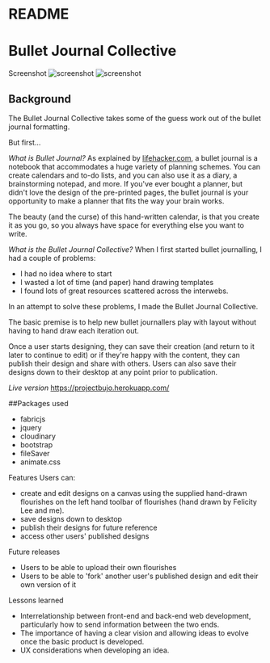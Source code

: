 # README

# Bullet Journal Collective
Screenshot
![screenshot](http://res.cloudinary.com/michelleerica/image/upload/v1502081660/bujocohome_kwjlwd.png)
![screenshot](http://res.cloudinary.com/michelleerica/image/upload/v1502081660/bujoco_feojgv.png)

## Background
The Bullet Journal Collective takes some of the guess work out of the bullet journal formatting.

But first...

*What is Bullet Journal?*
As explained by [lifehacker.com](https://www.lifehacker.com.au/2016/09/the-bullet-journal-minus-the-hype-is-actually-a-really-good-planner/),
a bullet journal is a notebook that accommodates a huge variety of planning schemes. You can create calendars and to-do lists, and you can also use it as a diary, a brainstorming notepad, and more. If you've ever bought a planner, but didn't love the design of the pre-printed pages, the bullet journal is your opportunity to make a planner that fits the way your brain works.

The beauty (and the curse) of this hand-written calendar, is that you create it as you go, so you always have space for everything else you want to write.

*What is the Bullet Journal Collective?*
When I first started bullet journalling, I had a couple of problems:
* I had no idea where to start
* I wasted a lot of time (and paper) hand drawing templates
* I found lots of great resources scattered across the interwebs.

In an attempt to solve these problems, I made the Bullet Journal Collective.

The basic premise is to help new bullet journallers play with layout without having to hand draw each iteration out.

Once a user starts designing, they can save their creation (and return to it later to continue to edit) or if they're happy with the content, they can publish their design and share with others. Users can also save their designs down to their desktop at any point prior to publication.

*Live version*
https://projectbujo.herokuapp.com/

##Packages used
  * fabricjs
  * jquery
  * cloudinary
  * bootstrap
  * fileSaver
  * animate.css

Features
  Users can:
* create and edit designs on a canvas using the supplied hand-drawn flourishes on the left hand toolbar of flourishes (hand drawn by Felicity Lee and me).
* save designs down to desktop
* publish their designs for future reference
* access other users' published designs


Future releases
  * Users to be able to upload their own flourishes
  * Users to be able to 'fork' another user's published design and edit their own version of it

Lessons learned
  * Interrelationship between front-end and back-end web development, particularly how to send information between the two ends.
  * The importance of having a clear vision and allowing ideas to evolve once the basic product is developed.
  * UX considerations when developing an idea.
